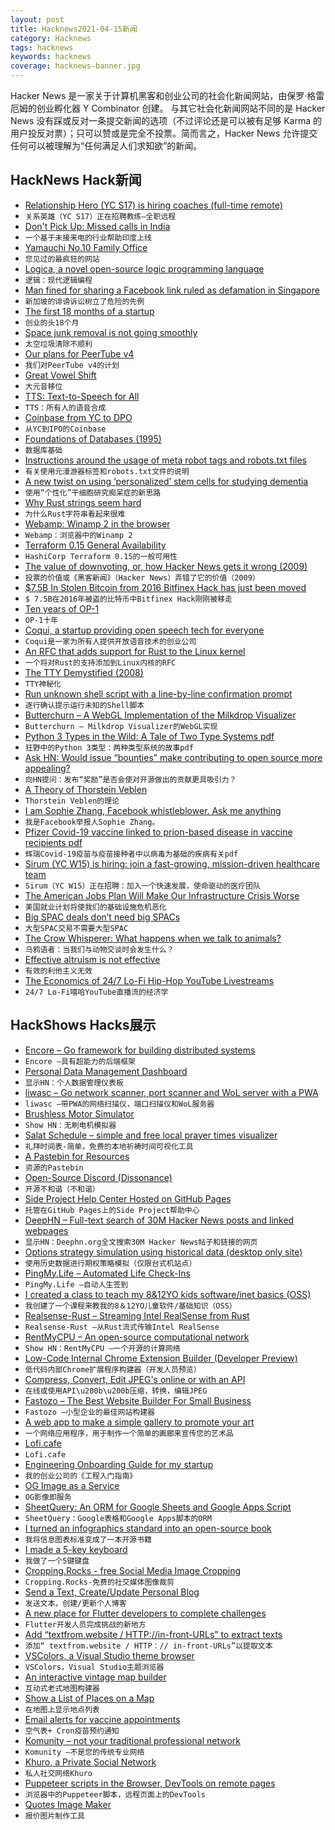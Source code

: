 ```yaml
---
layout: post
title: Hacknews2021-04-15新闻
category: Hacknews
tags: hacknews
keywords: hacknews
coverage: hacknews-banner.jpg
---
```


Hacker News 是一家关于计算机黑客和创业公司的社会化新闻网站，由保罗·格雷厄姆的创业孵化器 Y Combinator 创建。
与其它社会化新闻网站不同的是 Hacker News 没有踩或反对一条提交新闻的选项（不过评论还是可以被有足够 Karma 的用户投反对票）；只可以赞或是完全不投票。简而言之，Hacker News 允许提交任何可以被理解为“任何满足人们求知欲”的新闻。

## HackNews Hack新闻


- [Relationship Hero (YC S17) is hiring coaches (full-time remote)](https://relationshiphero.com/careers?role=coach)
- `关系英雄（YC S17）正在招聘教练–全职远程`
- [Don't Pick Up: Missed calls in India](https://restofworld.org/2021/the-rise-and-fall-of-missed-calls-in-india/)
- `一个基于未接来电的行业帮助印度上线`
- [Yamauchi No.10 Family Office](https://y-n10.com/)
- `您见过的最疯狂的网站`
- [Logica, a novel open-source logic programming language](https://opensource.googleblog.com/2021/04/logica-organizing-your-data-queries.html)
- `逻辑：现代逻辑编程`
- [Man fined for sharing a Facebook link ruled as defamation in Singapore](https://restofworld.org/2021/singapore-facebook-ruling/)
- `新加坡的诽谤诉讼树立了危险的先例`
- [The first 18 months of a startup](https://twitter.com/Suhail/status/1382351985584721926)
- `创业的头18个月`
- [Space junk removal is not going smoothly](https://www.scientificamerican.com/article/space-junk-removal-is-not-going-smoothly/)
- `太空垃圾清除不顺利`
- [Our plans for PeerTube v4](https://joinpeertube.org/news#roadmap-v4)
- `我们对PeerTube v4的计划`
- [Great Vowel Shift](https://en.wikipedia.org/wiki/Great_Vowel_Shift)
- `大元音移位`
- [TTS: Text-to-Speech for All](https://github.com/mozilla/TTS)
- `TTS：所有人的语音合成`
- [Coinbase from YC to DPO](https://blog.ycombinator.com/coinbase-from-yc-to-ipo/)
- `从YC到IPO的Coinbase`
- [Foundations of Databases (1995)](http://webdam.inria.fr/Alice/)
- `数据库基础`
- [Instructions around the usage of meta robot tags and robots.txt files](https://github.com/CMSgov/price-transparency-guide/commit/bc8e96e5467202ea8f78f50582adfd221b91a948)
- `有关使用元漫游器标签和robots.txt文件的说明`
- [A new twist on using ‘personalized’ stem cells for studying dementia](https://singularityhub.com/2021/04/13/a-massive-new-gene-editing-project-is-out-to-crush-alzheimers/)
- `使用“个性化”干细胞研究痴呆症的新思路`
- [Why Rust strings seem hard](https://www.brandons.me/blog/why-rust-strings-seem-hard)
- `为什么Rust字符串看起来很难`
- [Webamp: Winamp 2 in the browser](https://webamp.org/)
- `Webamp：浏览器中的Winamp 2`
- [Terraform 0.15 General Availability](https://www.hashicorp.com/blog/announcing-hashicorp-terraform-0-15-general-availability)
- `HashiCorp Terraform 0.15的一般可用性`
- [The value of downvoting, or, how Hacker News gets it wrong (2009)](https://stackoverflow.blog/2009/03/09/the-value-of-downvoting-or-how-hacker-news-gets-it-wrong/)
- `投票的价值或《黑客新闻》（Hacker News）弄错了它的价值（2009）`
- [$7.5B In Stolen Bitcoin from 2016 Bitfinex Hack has just been moved](https://twitter.com/CryptoWhale/status/1382392286819057668)
- `$ 7.5B在2016年被盗的比特币中Bitfinex Hack刚刚被移走`
- [Ten years of OP-1](https://teenage.engineering/products/op-1/anniversary)
- `OP-1十年`
- [Coqui, a startup providing open speech tech for everyone](https://github.com/coqui-ai)
- `Coqui是一家为所有人提供开放语音技术的创业公司`
- [An RFC that adds support for Rust to the Linux kernel](https://lkml.org/lkml/2021/4/14/1023)
- `一个将对Rust的支持添加到Linux内核的RFC`
- [The TTY Demystified (2008)](http://www.linusakesson.net/programming/tty/index.php)
- `TTY神秘化`
- [Run unknown shell script with a line-by-line confirmation prompt](https://gist.github.com/wlib/093f8b8f670016813073a4c4f8b28e81)
- `逐行确认提示运行未知的Shell脚本`
- [Butterchurn – A WebGL Implementation of the Milkdrop Visualizer](https://github.com/jberg/butterchurn)
- `Butterchurn – Milkdrop Visualizer的WebGL实现`
- [Python 3 Types in the Wild: A Tale of Two Type Systems pdf](https://www.cs.rpi.edu/~milanova/docs/dls2020.pdf)
- `狂野中的Python 3类型：两种类型系统的故事pdf`
- [Ask HN: Would issue “bounties” make contributing to open source more appealing?](item?id=26813725)
- `向HN提问：发布“奖励”是否会使对开源做出的贡献更具吸引力？`
- [A Theory of Thorstein Veblen](https://thebaffler.com/latest/a-theory-of-thorstein-veblen-robbins)
- `Thorstein Veblen的理论`
- [I am Sophie Zhang, Facebook whistleblower. Ask me anything](https://www.reddit.com/r/IAmA/comments/mqw86u/i_am_sophie_zhang_whistleblower_at_fb_i_worked_to/)
- `我是Facebook举报人Sophie Zhang。`
- [Pfizer Covid-19 vaccine linked to prion-based disease in vaccine recipients pdf](https://scivisionpub.com/pdfs/covid19-rna-based-vaccines-and-the-risk-of-prion-disease-1503.pdf)
- `辉瑞Covid-19疫苗与疫苗接种者中以病毒为基础的疾病有关pdf`
- [Sirum (YC W15) is hiring: join a fast-growing, mission-driven healthcare team](item?id=26815044)
- `Sirum（YC W15）正在招聘：加入一个快速发展，使命驱动的医疗团队`
- [The American Jobs Plan Will Make Our Infrastructure Crisis Worse](https://www.strongtowns.org/journal/2021/4/12/the-american-jobs-plan-will-make-our-infrastructure-crisis-worse)
- `美国就业计划将使我们的基础设施危机恶化`
- [Big SPAC deals don’t need big SPACs](https://www.bloomberg.com/opinion/articles/2021-04-13/grab-spac-mega-merger-isn-t-mega-without-blackrock-pipe)
- `大型SPAC交易不需要大型SPAC`
- [The Crow Whisperer: What happens when we talk to animals?](https://harpers.org/archive/2021/04/the-crow-whisperer-animal-communicators/)
- `乌鸦语者：当我们与动物交谈时会发生什么？`
- [Effective altruism is not effective](http://www.philosophersbeard.org/2021/04/effective-altruism-is-not-effective.html)
- `有效的利他主义无效`
- [The Economics of 24/7 Lo-Fi Hip-Hop YouTube Livestreams](https://hotpodnews.com/the-economics-of-24-7-lo-fi-hip-hop-youtube-livestreams/)
- `24/7 Lo-Fi嘻哈YouTube直播流的经济学`


## HackShows Hacks展示

- [ Encore – Go framework for building distributed systems](https://github.com/encoredev/encore)
- `Encore –具有超能力的后端框架`
- [ Personal Data Management Dashboard](https://volmarg.github.io/)
- `显示HN：个人数据管理仪表板`
- [ liwasc – Go network scanner, port scanner and WoL server with a PWA](https://github.com/pojntfx/liwasc)
- `liwasc –带PWA的网络扫描仪，端口扫描仪和WoL服务器`
- [ Brushless Motor Simulator](https://simulators.drbasheers.com/UCI/x497.6/motor/open_loop_no_pwm.html)
- `Show HN：无刷电机模拟器`
- [ Salat Schedule – simple and free local prayer times visualizer](https://salatschedule.com)
- `礼拜时间表-简单，免费的本地祈祷时间可视化工具`
- [ A Pastebin for Resources](https://shelf.gg/)
- `资源的Pastebin`
- [ Open-Source Discord (Dissonance)](https://github.com/Megapixel99/dissonance)
- `开源不和谐（不和谐）`
- [ Side Project Help Center Hosted on GitHub Pages](https://github.com/good-lly/gh-pages-help-center)
- `托管在GitHub Pages上的Side Project帮助中心`
- [ DeepHN – Full-text search of 30M Hacker News posts and linked webpages](https://deephn.org)
- `显示HN：Deephn.org全文搜索30M Hacker News帖子和链接的网页`
- [ Options strategy simulation using historical data (desktop only site)](https://putcalltheta.com)
- `使用历史数据进行期权策略模拟（仅限台式机站点）`
- [ PingMy.Life – Automated Life Check-Ins](https://pingmy.life)
- `PingMy.Life –自动人生签到`
- [ I created a class to teach my 8&12YO kids software/inet basics (OSS)](https://github.com/rynop/software-school)
- `我创建了一个课程来教我的8＆12YO儿童软件/基础知识（OSS）`
- [ Realsense-Rust – Streaming Intel RealSense from Rust](https://gitlab.com/tangram-vision-oss/realsense-rust)
- `Realsense-Rust –从Rust流式传输Intel RealSense`
- [ RentMyCPU – An open-source computational network](https://github.com/franklbt/RentMyCPU)
- `Show HN：RentMyCPU –一个开源的计算网络`
- [ Low-Code Internal Chrome Extension Builder (Developer Preview)](https://www.extension.dev)
- `低代码内部Chrome扩展程序构建器（开发人员预览）`
- [ Compress, Convert, Edit JPEG's online or with an API](https://jpeg.to)
- `在线或使用API\u200b\u200b压缩，转换，编辑JPEG`
- [ Fastozo – The Best Website Builder For Small Business](https://fastozo.com)
- `Fastozo –小型企业的最佳网站构建器`
- [ A web app to make a simple gallery to promote your art](https://museobit.com)
- `一个网络应用程序，用于制作一个简单的画廊来宣传您的艺术品`
- [ Lofi.cafe](https://lofi.cafe)
- `Lofi.cafe`
- [ Engineering Onboarding Guide for my startup](https://git.turnsys.com/TSGTechops/docs-techops/src/branch/master/TSYS-DevEnv-VsCode.md)
- `我的创业公司的《工程入门指南》`
- [ OG Image as a Service](https://og-image.wzulfikar.com/**Show%20HN%3A**%3Cbr%2F%3EOG%20Image%20as%20a%20Service%20–%20Play%20around%20with%20me!.png?theme=custom&md=1&fontSize=100px&template=devto&customBackground=%23f79c1d&customForeground=%23000000&customRadial=dimgray&images=https%3A%2F%2Fcdn2.iconfinder.com%2Fdata%2Ficons%2Fsocial-flat-buttons-3%2F512%2Fhacker_news-512.png&authorImage=gh%2Fwzulfikar&authorName=Wildan+Zulfikar+%28%40wzulfikar%29&date=APR+14)
- `OG影像即服务`
- [ SheetQuery: An ORM for Google Sheets and Google Apps Script](https://www.budgetsheet.net/articles/sheetquery)
- `SheetQuery：Google表格和Google Apps脚本的ORM`
- [ I turned an infographics standard into an open-source book](https://antonz.org/dataviz-guide/)
- `我将信息图表标准变成了一本开源书籍`
- [ I made a 5-key keyboard](https://www.stavros.io/posts/keyyyyyyyys/)
- `我做了一个5键键盘`
- [ Cropping.Rocks - free Social Media Image Cropping](https://cropping.rocks)
- `Cropping.Rocks-免费的社交媒体图像裁剪`
- [ Send a Text, Create/Update Personal Blog](https://textpost.me)
- `发送文本，创建/更新个人博客`
- [ A new place for Flutter developers to complete challenges](https://flutterchallenge.dev)
- `Flutter开发人员完成挑战的新地方`
- [ Add “textfrom.website / HTTP://in-front-URLs” to extract texts](https://textfrom.website/)
- `添加“ textfrom.website / HTTP：// in-front-URLs”以提取文本`
- [ VSColors, a Visual Studio theme browser](https://www.vscolors.com/)
- `VSColors，Visual Studio主题浏览器`
- [ An interactive vintage map builder](https://vintagemap.app/)
- `互动式老式地图构建器`
- [ Show a List of Places on a Map](https://htmltogeo.vercel.app)
- `在地图上显示地点列表`
- [ Email alerts for vaccine appointments](https://github.com/zchr/vaccine-appointments)
- `空气表+ Cron疫苗预约通知`
- [ Komunity – not your traditional professional network](https://komunity.io)
- `Komunity –不是您的传统专业网络`
- [ Khuro, a Private Social Network](https://apps.apple.com/us/app/khuro/id1554194043)
- `私人社交网络Khuro`
- [ Puppeteer scripts in the Browser, DevTools on remote pages](https://pptrconsole.com?a)
- `浏览器中的Puppeteer脚本，远程页面上的DevTools`
- [ Quotes Image Maker](https://quotescover.com)
- `报价图片制作工具`

